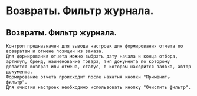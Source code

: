﻿---
description: 2.4.7
---
# Возвраты. Фильтр журнала.
## Возвраты. Фильтр журнала.
	Контрол предназначен для вывода настроек для формирования отчета по возвратам и отмене позиции из заказа.
	Для формирования отчета можно выбрать дату начала и конца отбора, артикул, бренд, наименование товара, тип документа по которому делается возврат или отмена, статус, в котором находится заявка, автор документа.
	Формирование отчета происходит после нажатия кнопки "Применить фильтр".
	Для очистки настроек необходимо использовать кнопку "Очистить фильтр".
